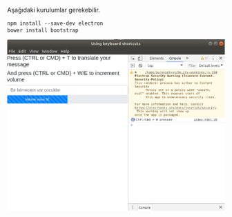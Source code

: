 Aşağıdaki kurulumlar gerekebilir.

```
npm install --save-dev electron
bower install bootstrap

```

![Çalışma zamanından bir görüntü](screenshot.png)